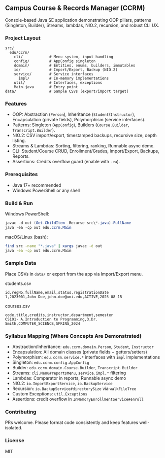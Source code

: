 ## Campus Course & Records Manager (CCRM)

Console-based Java SE application demonstrating OOP pillars, patterns (Singleton, Builder), Streams, lambdas, NIO.2, recursion, and robust CLI UX.

### Project Layout
```
src/
  edu/ccrm/
    cli/            # Menu system, input handling
    config/         # AppConfig singleton
    domain/         # Entities, enums, builders, immutables
    io/             # Import/Export, Backup (NIO.2)
    service/        # Service interfaces
      impl/         # In-memory implementations
    util/           # Interfaces, exceptions
    Main.java       # Entry point
data/               # Sample CSVs (export/import target)
```

### Features
- OOP: Abstraction (`Person`), Inheritance (`Student`/`Instructor`), Encapsulation (private fields), Polymorphism (service interfaces).
- Patterns: Singleton (`AppConfig`), Builders (`Course.Builder`, `Transcript.Builder`).
- NIO.2: CSV import/export, timestamped backups, recursive size, depth listing.
- Streams & Lambdas: Sorting, filtering, ranking, Runnable async demo.
- CLI: Student/Course CRUD, Enrollment/Grades, Import/Export, Backups, Reports.
- Assertions: Credits overflow guard (enable with `-ea`).

### Prerequisites
- Java 17+ recommended
- Windows PowerShell or any shell

### Build & Run
Windows PowerShell:
```powershell
javac -d out (Get-ChildItem -Recurse src\*.java).FullName
java -ea -cp out edu.ccrm.Main
```

macOS/Linux (bash):
```bash
find src -name "*.java" | xargs javac -d out
java -ea -cp out edu.ccrm.Main
```

### Sample Data
Place CSVs in `data/` or export from the app via Import/Export menu.

students.csv
```
id,regNo,fullName,email,status,registrationDate
1,2023001,John Doe,john.doe@uni.edu,ACTIVE,2023-08-15
```

courses.csv
```
code,title,credits,instructor,department,semester
CS101- A,Introduction to Programming,3,Dr. Smith,COMPUTER_SCIENCE,SPRING_2024
```

### Syllabus Mapping (Where Concepts Are Demonstrated)
- Abstraction/Inheritance: `edu.ccrm.domain.Person`, `Student`, `Instructor`
- Encapsulation: All domain classes (private fields + getters/setters)
- Polymorphism: `edu.ccrm.service.*` interfaces with `impl` implementations
- Singleton: `edu.ccrm.config.AppConfig`
- Builder: `edu.ccrm.domain.Course.Builder`, `Transcript.Builder`
- Streams: `cli.Menu#reportsMenu`, `service.impl.*` filtering
- Lambdas: Comparator in reports, Runnable async demo
- NIO.2: `io.ImportExportService`, `io.BackupService`
- Recursion: `io.BackupService#directorySize` via `walkFileTree`
- Custom Exceptions: `util.Exceptions`
- Assertions: credit overflow in `InMemoryEnrollmentService#enroll`

### Contributing
PRs welcome. Please format code consistently and keep features well-isolated.

### License
MIT


